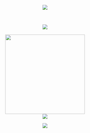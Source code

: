 <p align="center">
  <img src="https://discord.c99.nl/widget/theme-3/587253288366374933.png" />
</p>

<p align="center">
  <br><br>
  <img src="https://discord.c99.nl/widget/theme-4/184442341455560706.png">
  <br><br>
  <img src="https://64.media.tumblr.com/9ec7537198ca06a6defd9659c5017a2f/b17ff0c6bb7fc1b6-4f/s1280x1920/8f4b116e79552bb93e8457a2272d5b71371bd2e7.gifv", width="260"/>
  <br>
  <img src="https://github-readme-stats.vercel.app/api/top-langs/?username=w6t&layout=compact&theme=dark"<p align="center">
</p>

<p align="center">
  <img src="https://komarev.com/ghpvc/?username=rixhy1337&color=00FFFF" />
</p>
